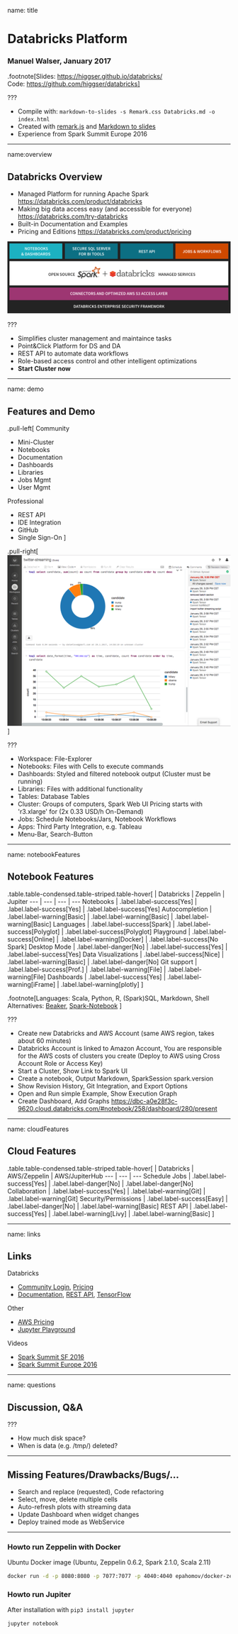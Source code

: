 name: title
# Databricks Platform

### Manuel Walser, January 2017

.footnote[Slides:  https://higgser.github.io/databricks/  
Code: https://github.com/higgser/databricks]

???
* Compile with: `markdown-to-slides -s Remark.css Databricks.md -o index.html`
* Created with [remark.js](https://github.com/gnab/remark) and [Markdown to slides](https://github.com/partageit/markdown-to-slides)
* Experience from Spark Summit Europe 2016

---
name:overview
## Databricks Overview
* Managed Platform for running Apache Spark
  https://databricks.com/product/databricks
* Making big data access easy (and accessible for everyone)
  https://databricks.com/try-databricks
* Built-in Documentation and Examples
* Pricing and Editions
  https://databricks.com/product/pricing

![Databricks Stack](databricks-stack-diagram.png)

???
* Simplifies cluster management and maintaince tasks
* Point&Click Platform for DS and DA
* REST API to automate data workflows
* Role-based access control and other intelligent optimizations
* **Start Cluster now**

---
name: demo
## Features and Demo
.pull-left[
Community
* Mini-Cluster
* Notebooks
* Documentation
* Dashboards
* Libraries
* Jobs Mgmt
* User Mgmt

Professional
* REST API
* IDE Integration
* GitHub
* Single Sign-On
]

.pull-right[![Databricks Stack](databricks-workspace.png)]

???
* Workspace: File-Explorer
* Notebooks: Files with Cells to execute commands
* Dashboards: Styled and filtered notebook output (Cluster must be running)
* Libraries: Files with additional functionality
* Tables: Database Tables
* Cluster: Groups of computers, Spark Web UI
  Pricing starts with 'r3.xlarge' for (2x 0.33 USD/h On-Demand)
* Jobs: Schedule Notebooks/Jars, Notebook Workflows
* Apps: Third Party Integration, e.g. Tableau
* Menu-Bar, Search-Button

---
name: notebookFeatures
## Notebook Features
.table.table-condensed.table-striped.table-hover[
| Databricks | Zeppelin | Jupiter
--- | --- | --- | ---
Notebooks | .label.label-success[Yes] | .label.label-success[Yes] | .label.label-success[Yes]
Autocompletion | .label.label-warning[Basic] | .label.label-warning[Basic] | .label.label-warning[Basic]
Languages | .label.label-success[Spark] | .label.label-success[Polyglot] | .label.label-success[Polyglot]
Playground | .label.label-success[Online] | .label.label-warning[Docker] | .label.label-success[No Spark]
Desktop Mode | .label.label-danger[No] | .label.label-success[Yes] | .label.label-success[Yes]
Data Visualizations | .label.label-success[Nice] | .label.label-warning[Basic] | .label.label-danger[No]
Git support | .label.label-success[Prof.] | .label.label-warning[File] | .label.label-warning[File]
Dashboards | .label.label-success[Yes] | .label.label-warning[iFrame] | .label.label-warning[plotly]
]

.footnote[Languages: Scala, Python, R, (Spark)SQL, Markdown, Shell  
Alternatives: [Beaker](http://beakernotebook.com/), [Spark-Notebook](http://spark-notebook.io)
]

???
* Create new Databricks and AWS Account (same AWS region, takes about 60 minutes)
* Databricks Account is linked to Amazon Account, You are responsible for the AWS costs of clusters you create (Deploy to AWS using Cross Account Role or Access Key)
* Start a Cluster, Show Link to Spark UI
* Create a notebook, Output Markdown, SparkSession spark.version
* Show Revision History, Git Integration, and Export Options
* Open and Run simple Example, Show Execution Graph
* Create Dashboard, Add Graphs
  https://dbc-a0e28f3c-9620.cloud.databricks.com/#notebook/258/dashboard/280/present


---
name: cloudFeatures
## Cloud Features
.table.table-condensed.table-striped.table-hover[
| Databricks | AWS/Zeppelin | AWS/JupiterHub
--- | --- | ---
Schedule Jobs | .label.label-success[Yes] | .label.label-danger[No] | .label.label-danger[No]
Collaboration | .label.label-success[Yes] | .label.label-warning[Git] | .label.label-warning[Git]
Security/Permissions | .label.label-success[Easy] | .label.label-danger[No] | .label.label-warning[Basic]
REST API | .label.label-success[Yes] | .label.label-warning[Livy] | .label.label-warning[Basic]
]

---
name: links
## Links
Databricks
- [Community Login](https://community.cloud.databricks.com), [Pricing](https://databricks.com/product/pricing)
- [Documentation](https://docs.databricks.com/), [REST API](https://docs.cloud.databricks.com/docs/latest/databricks_guide/01%20Databricks%20Overview/10%20REST%20API.html), [TensorFlow](https://docs.databricks.com/applications/deep-learning/tensorflow.html)

Other
- [AWS Pricing](https://aws.amazon.com/de/ec2/pricing/on-demand)
- [Jupyter Playground](https://try.jupyter.org/)

Videos
- [Spark Summit SF 2016](https://spark-summit.org/2016/schedule/)
- [Spark Summit Europe 2016](https://spark-summit.org/eu-2016/schedule)

---
name: questions
## Discussion, Q&A

???
- How much disk space?
- When is data (e.g. /tmp/) deleted?

---
## Missing Features/Drawbacks/Bugs/...
- Search and replace (requested), Code refactoring
- Select, move, delete multiple cells
- Auto-refresh plots with streaming data
- Update Dashboard when widget changes
- Deploy trained mode as WebService

---
### Howto run Zeppelin with Docker
Ubuntu Docker image (Ubuntu, Zeppelin 0.6.2, Spark 2.1.0, Scala 2.11)
```bash
docker run -d -p 8080:8080 -p 7077:7077 -p 4040:4040 epahomov/docker-zeppelin
```

### Howto run Jupiter
After installation with `pip3 install jupyter`
```bash
jupyter notebook
```
